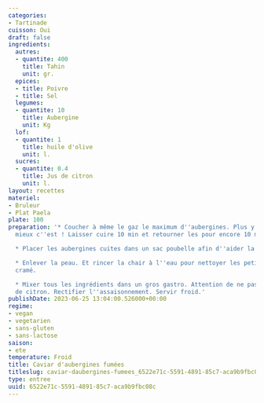 ```yaml
---
categories:
- Tartinade
cuisson: Oui
draft: false
ingredients:
  autres:
  - quantite: 400
    title: Tahin
    unit: gr.
  epices:
  - title: Poivre
  - title: Sel
  legumes:
  - quantite: 10
    title: Aubergine
    unit: Kg
  lof:
  - quantite: 1
    title: huile d'olive
    unit: l.
  sucres:
  - quantite: 0.4
    title: Jus de citron
    unit: l.
layout: recettes
materiel:
- Bruleur
- Plat Paela
plate: 100
preparation: '* Coucher à même le gaz le maximum d''aubergines. Plus y a de brûleurs,
  mieux c''est ! Laisser cuire 10 min et retourner les pour encore 10 min.

  * Placer les aubergines cuites dans un sac poubelle afin d''aider la peau à se décoller.

  * Enlever la peau. Et rincer la chair à l''eau pour nettoyer les petits bouts de
  cramé.

  * Mixer tous les ingrédients dans un gros gastro. Attention de ne pas mettre trop
  de citron. Rectifier l''assaisonnement. Servir froid.'
publishDate: 2023-06-25 13:04:00.526000+00:00
regime:
- vegan
- vegetarien
- sans-gluten
- sans-lactose
saison:
- ete
temperature: Froid
title: Caviar d'aubergines fumées
titleslug: caviar-daubergines-fumees_6522e71c-5591-4891-85c7-aca9b9fbc08c
type: entree
uuid: 6522e71c-5591-4891-85c7-aca9b9fbc08c
---
```

